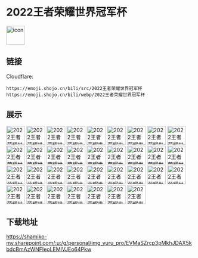 # 2022王者荣耀世界冠军杯
<img src="https://emoji.shojo.cn/bili/src/2022王者荣耀世界冠军杯/icon.png" width="50" height="50" alt="icon">

## 链接
Cloudflare:
```
https://emoji.shojo.cn/bili/src/2022王者荣耀世界冠军杯
https://emoji.shojo.cn/bili/webp/2022王者荣耀世界冠军杯
```
## 展示
<img src="https://emoji.shojo.cn/bili/src/2022王者荣耀世界冠军杯/2022王者荣耀世界冠军杯-YYDS.png" width="50" height="50" alt="2022王者荣耀世界冠军杯-YYDS">
<img src="https://emoji.shojo.cn/bili/src/2022王者荣耀世界冠军杯/2022王者荣耀世界冠军杯-宝贝双C.png" width="50" height="50" alt="2022王者荣耀世界冠军杯-宝贝双C">
<img src="https://emoji.shojo.cn/bili/src/2022王者荣耀世界冠军杯/2022王者荣耀世界冠军杯-被驴踢了.png" width="50" height="50" alt="2022王者荣耀世界冠军杯-被驴踢了">
<img src="https://emoji.shojo.cn/bili/src/2022王者荣耀世界冠军杯/2022王者荣耀世界冠军杯-不便透露.png" width="50" height="50" alt="2022王者荣耀世界冠军杯-不便透露">
<img src="https://emoji.shojo.cn/bili/src/2022王者荣耀世界冠军杯/2022王者荣耀世界冠军杯-不配吃饭.png" width="50" height="50" alt="2022王者荣耀世界冠军杯-不配吃饭">
<img src="https://emoji.shojo.cn/bili/src/2022王者荣耀世界冠军杯/2022王者荣耀世界冠军杯-刺痛我.png" width="50" height="50" alt="2022王者荣耀世界冠军杯-刺痛我">
<img src="https://emoji.shojo.cn/bili/src/2022王者荣耀世界冠军杯/2022王者荣耀世界冠军杯-干得漂亮.png" width="50" height="50" alt="2022王者荣耀世界冠军杯-干得漂亮">
<img src="https://emoji.shojo.cn/bili/src/2022王者荣耀世界冠军杯/2022王者荣耀世界冠军杯-加鸡腿.png" width="50" height="50" alt="2022王者荣耀世界冠军杯-加鸡腿">
<img src="https://emoji.shojo.cn/bili/src/2022王者荣耀世界冠军杯/2022王者荣耀世界冠军杯-进厂.png" width="50" height="50" alt="2022王者荣耀世界冠军杯-进厂">
<img src="https://emoji.shojo.cn/bili/src/2022王者荣耀世界冠军杯/2022王者荣耀世界冠军杯-就这.png" width="50" height="50" alt="2022王者荣耀世界冠军杯-就这">
<img src="https://emoji.shojo.cn/bili/src/2022王者荣耀世界冠军杯/2022王者荣耀世界冠军杯-裂开.png" width="50" height="50" alt="2022王者荣耀世界冠军杯-裂开">
<img src="https://emoji.shojo.cn/bili/src/2022王者荣耀世界冠军杯/2022王者荣耀世界冠军杯-马上走开.png" width="50" height="50" alt="2022王者荣耀世界冠军杯-马上走开">
<img src="https://emoji.shojo.cn/bili/src/2022王者荣耀世界冠军杯/2022王者荣耀世界冠军杯-名刀司命.png" width="50" height="50" alt="2022王者荣耀世界冠军杯-名刀司命">
<img src="https://emoji.shojo.cn/bili/src/2022王者荣耀世界冠军杯/2022王者荣耀世界冠军杯-逆子.png" width="50" height="50" alt="2022王者荣耀世界冠军杯-逆子">
<img src="https://emoji.shojo.cn/bili/src/2022王者荣耀世界冠军杯/2022王者荣耀世界冠军杯-谁更辣.png" width="50" height="50" alt="2022王者荣耀世界冠军杯-谁更辣">
<img src="https://emoji.shojo.cn/bili/src/2022王者荣耀世界冠军杯/2022王者荣耀世界冠军杯-说一个点.png" width="50" height="50" alt="2022王者荣耀世界冠军杯-说一个点">
<img src="https://emoji.shojo.cn/bili/src/2022王者荣耀世界冠军杯/2022王者荣耀世界冠军杯-太香了.png" width="50" height="50" alt="2022王者荣耀世界冠军杯-太香了">
<img src="https://emoji.shojo.cn/bili/src/2022王者荣耀世界冠军杯/2022王者荣耀世界冠军杯-痛苦面具.png" width="50" height="50" alt="2022王者荣耀世界冠军杯-痛苦面具">
<img src="https://emoji.shojo.cn/bili/src/2022王者荣耀世界冠军杯/2022王者荣耀世界冠军杯-我不理解.png" width="50" height="50" alt="2022王者荣耀世界冠军杯-我不理解">
<img src="https://emoji.shojo.cn/bili/src/2022王者荣耀世界冠军杯/2022王者荣耀世界冠军杯-我来C.png" width="50" height="50" alt="2022王者荣耀世界冠军杯-我来C">
<img src="https://emoji.shojo.cn/bili/src/2022王者荣耀世界冠军杯/2022王者荣耀世界冠军杯-我是马可.png" width="50" height="50" alt="2022王者荣耀世界冠军杯-我是马可">
<img src="https://emoji.shojo.cn/bili/src/2022王者荣耀世界冠军杯/2022王者荣耀世界冠军杯-一诺行为.png" width="50" height="50" alt="2022王者荣耀世界冠军杯-一诺行为">
<img src="https://emoji.shojo.cn/bili/src/2022王者荣耀世界冠军杯/2022王者荣耀世界冠军杯-装起来了.png" width="50" height="50" alt="2022王者荣耀世界冠军杯-装起来了">
<img src="https://emoji.shojo.cn/bili/src/2022王者荣耀世界冠军杯/2022王者荣耀世界冠军杯-KPL出手.png" width="50" height="50" alt="2022王者荣耀世界冠军杯-KPL出手">
<img src="https://emoji.shojo.cn/bili/src/2022王者荣耀世界冠军杯/2022王者荣耀世界冠军杯-彻底疯狂.png" width="50" height="50" alt="2022王者荣耀世界冠军杯-彻底疯狂">
<img src="https://emoji.shojo.cn/bili/src/2022王者荣耀世界冠军杯/2022王者荣耀世界冠军杯-驯龙高手.png" width="50" height="50" alt="2022王者荣耀世界冠军杯-驯龙高手">
<img src="https://emoji.shojo.cn/bili/src/2022王者荣耀世界冠军杯/2022王者荣耀世界冠军杯-冲冲冲.png" width="50" height="50" alt="2022王者荣耀世界冠军杯-冲冲冲">
<img src="https://emoji.shojo.cn/bili/src/2022王者荣耀世界冠军杯/2022王者荣耀世界冠军杯-冠军.png" width="50" height="50" alt="2022王者荣耀世界冠军杯-冠军">
<img src="https://emoji.shojo.cn/bili/src/2022王者荣耀世界冠军杯/2022王者荣耀世界冠军杯-无人在易.png" width="50" height="50" alt="2022王者荣耀世界冠军杯-无人在易">
<img src="https://emoji.shojo.cn/bili/src/2022王者荣耀世界冠军杯/2022王者荣耀世界冠军杯-无限猖狂.png" width="50" height="50" alt="2022王者荣耀世界冠军杯-无限猖狂">
<img src="https://emoji.shojo.cn/bili/src/2022王者荣耀世界冠军杯/2022王者荣耀世界冠军杯-逆天.png" width="50" height="50" alt="2022王者荣耀世界冠军杯-逆天">
<img src="https://emoji.shojo.cn/bili/src/2022王者荣耀世界冠军杯/2022王者荣耀世界冠军杯-世冠加油.png" width="50" height="50" alt="2022王者荣耀世界冠军杯-世冠加油">
<img src="https://emoji.shojo.cn/bili/src/2022王者荣耀世界冠军杯/2022王者荣耀世界冠军杯-物极必反.png" width="50" height="50" alt="2022王者荣耀世界冠军杯-物极必反">
<img src="https://emoji.shojo.cn/bili/src/2022王者荣耀世界冠军杯/2022王者荣耀世界冠军杯-相信光吗.png" width="50" height="50" alt="2022王者荣耀世界冠军杯-相信光吗">

## 下载地址

https://shamiko-my.sharepoint.com/:u:/g/personal/img_yuru_pro/EVMaSZrcp3pMkhJDAX5kbdcBmAzWNFIeoLEMlVJEo64Pkw